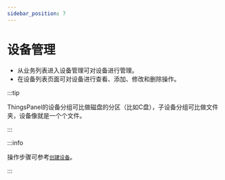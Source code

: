 ```yaml
---
sidebar_position: 7
---
```


# 设备管理

* 从业务列表进入设备管理可对设备进行管理。
* 在设备列表页面可对设备进行查看、添加、修改和删除操作。

:::tip

ThingsPanel的设备分组可比做磁盘的分区（比如C盘），子设备分组可比做文件夹，设备像就是一个个文件。

:::

:::info

操作步骤可参考[`创建设备`](./getting-started-with-example/create-device)。

:::
